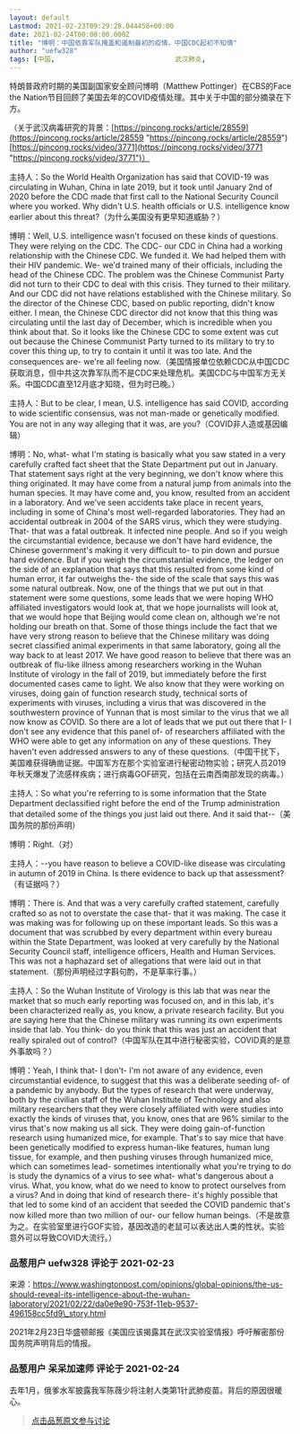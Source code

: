 ```yaml
---
layout: default
Lastmod: 2021-02-23T09:29:28.044458+00:00
date: 2021-02-24T00:00:00.000Z
title: "博明：中国依靠军队掩盖和遏制最初的疫情，中国CDC起初不知情"
author: "uefw328"
tags: [中国,								武汉肺炎,								武汉p4实验室,								武汉肺炎起源]
---
```


特朗普政府时期的美国副国家安全顾问博明（Matthew Pottinger）在CBS的Face the Nation节目回顾了美国去年的COVID疫情处理。其中关于中国的部分摘录在下方。  
  
（关于武汉病毒研究的背景：[https://pincong.rocks/article/28559](https://pincong.rocks/article/28559 "https://pincong.rocks/article/28559") [https://pincong.rocks/video/3771](https://pincong.rocks/video/3771 "https://pincong.rocks/video/3771")）  
  
主持人：So the World Health Organization has said that COVID-19 was circulating in Wuhan, China in late 2019, but it took until January 2nd of 2020 before the CDC made that first call to the National Security Council where you worked. Why didn't U.S. health officials or U.S. intelligence know earlier about this threat?（为什么美国没有更早知道威胁？）  
  
博明：Well, U.S. intelligence wasn't focused on these kinds of questions. They were relying on the CDC. The CDC- our CDC in China had a working relationship with the Chinese CDC. We funded it. We had helped them with their HIV pandemic. We- we'd trained many of their officials, including the head of the Chinese CDC. The problem was the Chinese Communist Party did not turn to their CDC to deal with this crisis. They turned to their military. And our CDC did not have relations established with the Chinese military. So the director of the Chinese CDC, based on public reporting, didn't know either. I mean, the Chinese CDC director did not know that this thing was circulating until the last day of December, which is incredible when you think about that. So it looks like the Chinese CDC to some extent was cut out because the Chinese Communist Party turned to its military to try to cover this thing up, to try to contain it until it was too late. And the consequences are- we're all feeling now.（美国情报单位依赖CDC从中国CDC获取消息，但中共这次靠军队而不是CDC来处理危机。美国CDC与中国军方无关系。中国CDC直至12月底才知晓，但为时已晚。）  
  
主持人：But to be clear, I mean, U.S. intelligence has said COVID, according to wide scientific consensus, was not man-made or genetically modified. You are not in any way alleging that it was, are you?（COVID非人造或基因编辑）  
  
博明：No, what- what I'm stating is basically what you saw stated in a very carefully crafted fact sheet that the State Department put out in January. That statement says right at the very beginning, we don't know where this thing originated. It may have come from a natural jump from animals into the human species. It may have come and, you know, resulted from an accident in a laboratory. And we've seen accidents take place in recent years, including in some of China's most well-regarded laboratories. They had an accidental outbreak in 2004 of the SARS virus, which they were studying. That- that was a fatal outbreak. It infected nine people. And so if you weigh the circumstantial evidence, because we don't have hard evidence, the Chinese government's making it very difficult to- to pin down and pursue hard evidence. But if you weigh the circumstantial evidence, the ledger on the side of an explanation that says that this resulted from some kind of human error, it far outweighs the- the side of the scale that says this was some natural outbreak. Now, one of the things that we put out in that statement were some questions, some leads that we were hoping WHO affiliated investigators would look at, that we hope journalists will look at, that we would hope that Beijing would come clean on, although we're not holding our breath on that. Some of those things include the fact that we have very strong reason to believe that the Chinese military was doing secret classified animal experiments in that same laboratory, going all the way back to at least 2017. We have good reason to believe that there was an outbreak of flu-like illness among researchers working in the Wuhan Institute of virology in the fall of 2019, but immediately before the first documented cases came to light. We also know that they were working on viruses, doing gain of function research study, technical sorts of experiments with viruses, including a virus that was discovered in the southwestern province of Yunnan that is most similar to the virus that we all now know as COVID. So there are a lot of leads that we put out there that I- I don't see any evidence that this panel of- of researchers affiliated with the WHO were able to get any information on any of these questions. They haven't even addressed answers to any of these questions.（中国干扰下，美国难获得确凿证据。中国军方在那个实验室进行秘密动物实验；研究人员2019年秋天爆发了流感样疾病；进行病毒GOF研究，包括在云南西南部发现的病毒。）  
  
主持人：So what you're referring to is some information that the State Department declassified right before the end of the Trump administration that detailed some of the things you just laid out there. And it said that--（美国务院的那份声明）  
  
博明：Right.（对）  
  
主持人：--you have reason to believe a COVID-like disease was circulating in autumn of 2019 in China. Is there evidence to back up that assessment?（有证据吗？）  
  
博明：There is. And that was a very carefully crafted statement, carefully crafted so as not to overstate the case that- that it was making. The case it was making was for following up on these important leads. So this was a document that was scrubbed by every department within every bureau within the State Department, was looked at very carefully by the National Security Council staff, intelligence officers, Health and Human Services. This was not a haphazard set of allegations that were laid out in that statement.（那份声明经过字斟句酌，不是草率行事。）  
  
主持人：So the Wuhan Institute of Virology is this lab that was near the market that so much early reporting was focused on, and in this lab, it's been characterized really as, you know, a private research facility. But you are saying here that the Chinese military was running its own experiments inside that lab. You think- do you think that this was just an accident that really spiraled out of control?（中国军队在其中进行秘密实验，COVID真的是意外事故吗？）  
  
博明：Yeah, I think that- I don't- I'm not aware of any evidence, even circumstantial evidence, to suggest that this was a deliberate seeding of- of a pandemic by anybody. But the types of research that were underway, both by the civilian staff of the Wuhan Institute of Technology and also military researchers that they were closely affiliated with were studies into exactly the kinds of viruses that, you know, ones that are 96% similar to the virus that's now making us all sick. They were doing gain-of-function research using humanized mice, for example. That's to say mice that have been genetically modified to express human-like features, human lung tissue, for example, and then pushing viruses through humanized mice, which can sometimes lead- sometimes intentionally what you're trying to do is study the dynamics of a virus to see what- what's dangerous about a virus. What, you know, what do we need to know to protect ourselves from a virus? And in doing that kind of research there- it's highly possible that that led to some kind of an accident that seeded the COVID pandemic that's now killed more than two million of our- our fellow human beings.（不是故意为之。在实验室里进行GOF实验，基因改造的老鼠可以表达出人类的性状。实验意外可以导致COVID大流行。）

            
### 品葱用户 **uefw328** 评论于 2021-02-23
        
来源：https://www.washingtonpost.com/opinions/global-opinions/the-us-should-reveal-its-intelligence-about-the-wuhan-laboratory/2021/02/22/da0e9e90-753f-11eb-9537-496158cc5fd9\_story.html  
  
2021年2月23日华盛顿邮报《美国应该揭露其在武汉实验室情报》呼吁解密那份国务院声明背后的情报。
        


            
### 品葱用户 **呆呆加速师** 评论于 2021-02-24
        
去年1月，俄爹水军披露我军陈薇少将注射人类第1针武肺疫苗。背后的原因很暖心。
        






> [点击品葱原文参与讨论](https://pincong.rocks/video/3916)

